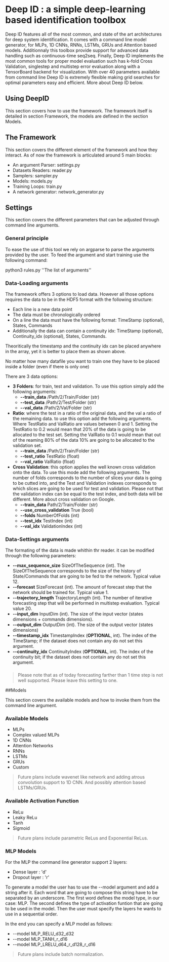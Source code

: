 # Deep ID : a simple deep-learning based identification toolbox

Deep ID features all of the most common, and state of the art architectures for deep system identification.
It comes with a command line model generator, for MLPs, 1D CNNs, RNNs, LSTMs, GRUs and Attention based models.
Additionnaly this toolbox provide support for advanced data handling such as continuous-time seq2seq.
Finally, Deep ID implements the most common tools for proper model evaluation such has k-fold Cross Validation,
singlestep and multistep error evaluation along with a TensorBoard backend for visualization. 
With over 40 parameters available from command line Deep ID is extremely flexible making grid searches for optimal
parameters easy and efficient. More about Deep ID below.

## Using DeepID

This section covers how to use the framework. The framework itself is detailed in section Framework, the models
are defined in the section Models.

###

## The Framework

This section covers the different element of the framework and how they interact. As of now the framework
is articulated around 5 main blocks:
- An argument Parser: settings.py
- Datasets Readers: reader.py
- Samplers: sampler.py
- Models: models.py
- Training Loops: train.py
- A network generator: network\_generator.py

## Settings

This section covers the different parameters that can be adjusted through command line arguments.

### General principle

To ease the use of this tool we rely on argparse to parse the arguments provided by the user.
To feed the argument and start training use the following command:

python3 rules.py ''The list of arguments''

### Data-Loading arguments

The framework offers 3 options to load data. However all those options requires the data to be 
in the HDF5 format with the following structure:
- Each line is a new data point
- The data must be chronologically ordered
- On a line the data must have the following format: TimeStamp (optional), States, Commands
- Additionally the data can contain a continuity idx: TimeStamp (optional), Continuity\_idx (optional), States, Commands.

Theoritically the timestamp and the continuity idx can be placed anywhere in the array, yet it is better to place them as shown above.

No matter how many datafile you want to train one they have to be placed inside a folder (even if there is only one)

There are 3 data options:
- **3 Folders**: for train, test and validation. To use this option simply add the following arguments:
   - **--train\_data** /Path/2/Train/Folder (str)
   - **--test\_data** /Path/2/Test/Folder (str)
   - **--val\_data** /Path/2/Val/Folder (str)
- **Ratio**: where the test in a ratio of the original data, and the val a ratio of the remaining data.
to use this option add the following arguments. Where TestRatio and ValRatio are values between 0 and 1. Setting the TestRatio to 0.2
would mean that 20% of the data is going to be allocated to the test set. Setting the ValRatio to 0.1 would 
mean that out of the reaming 80% of the data 10% are going to be allocated to the validation set.
   - **--train\_data** /Path/2/Train/Folder (str)
   - **--test\_ratio** TestRatio (float)
   - **--val\_ratio** ValRatio (float)
- **Cross Validation**: this option applies the well known cross validation onto the data. To use this mode add
the following arguments. The number of folds corresponds to the number of slices your data
is going to be cutted into, and the Test and Validation indexes corresponds to which slices are going to be used
for test and validation. Please not that the validation index can be equal to the test index, and both data will be
different. More about cross validation on Google.
   - **--train\_data** Path/2/Train/Folder (str)
   - **--use\_cross\_validation** True (bool)
   - **--folds** NumberOfFolds (int)
   - **--test\_idx** TestIndex (int)
   - **--val\_idx** ValidationIndex (int)

### Data-Settings arguments

The formating of the data is made whithin thr reader. it can be modified through the following parameters:

- **--max\_sequence\_size** SizeOfTheSequence (int). The SizeOfTheSequence corresponds to the size of the
 history of State/Commands that are going to be fed to the network. Typical value 12.
- **--forecast** SizeForecast (int). The amount of forecast step that the network should be trained for. 
Typical value 1.
- **--trajectory\_length** TrajectoryLength (int). The number of iterative forecasting step that will be
performed in multistep evaluation. Typical value 20.
- **--input\_dim** InputDim (int). The size of the input vector (states dimensions + commands dimensions).
- **--output\_dim** OutputDim (int). The size of the output vector (states dimensions)
- **--timestamp\_idx** TimestampIndex (**OPTIONAL**, int). The index of the TimeStamp; if the dataset does not contain
any do not set this argument. 
- **--continuity\_idx** ContinuityIndex (**OPTIONAL**, int). The index of the continuity bit; if the dataset does not
contain any do not set this argument.

### 


> Please note that as of today forecasting farther than 1 time step is not well supported.
Please leave this setting to one.

##Models

This section covers the available models and how to invoke them from the command line argument.

### Available Models
- MLPs
- Complex valued MLPs
- 1D CNNs
- Attention Networks
- RNNs
- LSTMs
- GRUs
- Custom

> Future plans include wavenet like network and adding atrous convolution support to 1D CNN. And possibly
 attention based LSTMs/GRUs.

### Available Activation Function
- ReLu
- Leaky ReLu
- Tanh
- Sigmoid

> Future plans include parametric ReLus and Exponential ReLus.

### MLP Models
For the MLP the command line generator support 2 layers:
- Dense layer : 'd'
- Dropout layer : 'r'

To generate a model the user has to use the --model argument and add a string after it.
Each word that are going to compose this string have to be separated by an underscore.
The first word defines the model type, in our case: MLP. The second defines the type of
activation funtion that are going to be used in the model. Then the user must specify the 
layers he wants to use in a sequential order.


In the end you can specify a MLP model as follows:

- --model MLP\_RELU\_d32\_d32
- --model MLP\_TANH\_r\_d16
- --model MLP\_LRELU\_d64\_r\_d128\_r\_d16

> Future plans include batch normalization.

